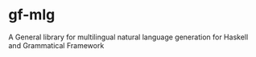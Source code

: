 # gf-mlg
A General library for multilingual natural language generation for Haskell and Grammatical Framework
